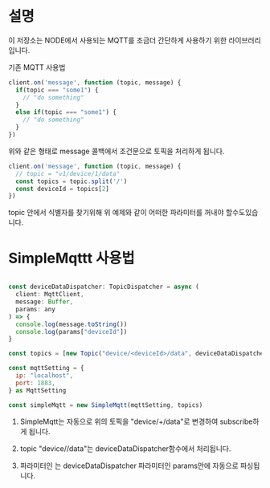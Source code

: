 # 설명
이 저장소는 NODE에서 사용되는 MQTT를 조금더 간단하게 사용하기 위한 라이브러리입니다.

기존 MQTT 사용법

```js
client.on('message', function (topic, message) {
  if(topic === "some1") {
    // "do something"
  }
  else if(topic === "some1") {
    // "do something"
  }
})
```

위와 같은 형태로 message 콜백에서 조건문으로 토픽을 처리하게 됩니다.

```js
client.on('message', function (topic, message) {
  // topic = "v1/device/1/data"
  const topics = topic.split('/')
  const deviceId = topics[2]
})
```

topic 안에서 식별자를 찾기위해 위 예제와 같이 어떠한 파라미터를 꺼내야 할수도있습니다.
 
# SimpleMqttt 사용법

```js

const deviceDataDispatcher: TopicDispatcher = async (
  client: MqttClient,
  message: Buffer,
  params: any
) => {
  console.log(message.toString())
  console.log(params["deviceId"])
}

const topics = [new Topic("device/<deviceId>/data", deviceDataDispatcher)]

const mqttSetting = {
  ip: "localhost",
  port: 1883,
} as MqttSetting

const simpleMqtt = new SimpleMqtt(mqttSetting, topics)

```
1. SimpleMqtt는 자동으로 위의 토픽을 "device/+/data"로 변경하여 subscribe하게 됩니다.

2. topic "device/<deviceId>/data"는 deviceDataDispatcher함수에서 처리됩니다.

3. 파라미터인 <deviceId>는 deviceDataDispatcher 파라미터인 params안에 자동으로 파싱됩니다.
    

  



  




